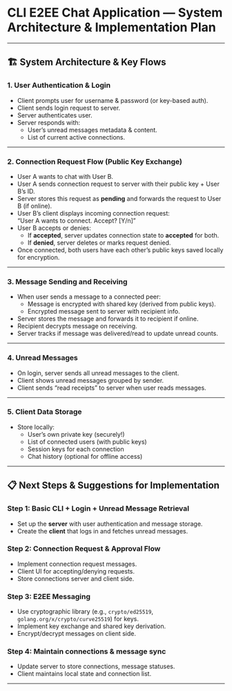 # CLI E2EE Chat Application — System Architecture & Implementation Plan

---

## 🏗️ System Architecture & Key Flows

### 1. User Authentication & Login
- Client prompts user for username & password (or key-based auth).
- Client sends login request to server.
- Server authenticates user.
- Server responds with:
  - User’s unread messages metadata & content.
  - List of current active connections.

---

### 2. Connection Request Flow (Public Key Exchange)
- User A wants to chat with User B.
- User A sends connection request to server with their public key + User B’s ID.
- Server stores this request as **pending** and forwards the request to User B (if online).
- User B’s client displays incoming connection request:  
  “User A wants to connect. Accept? [Y/n]”
- User B accepts or denies:
  - If **accepted**, server updates connection state to **accepted** for both.
  - If **denied**, server deletes or marks request denied.
- Once connected, both users have each other’s public keys saved locally for encryption.

---

### 3. Message Sending and Receiving
- When user sends a message to a connected peer:
  - Message is encrypted with shared key (derived from public keys).
  - Encrypted message sent to server with recipient info.
- Server stores the message and forwards it to recipient if online.
- Recipient decrypts message on receiving.
- Server tracks if message was delivered/read to update unread counts.

---

### 4. Unread Messages
- On login, server sends all unread messages to the client.
- Client shows unread messages grouped by sender.
- Client sends “read receipts” to server when user reads messages.

---

### 5. Client Data Storage
- Store locally:
  - User’s own private key (securely!)
  - List of connected users (with public keys)
  - Session keys for each connection
  - Chat history (optional for offline access)

---

## 📋 Next Steps & Suggestions for Implementation

### Step 1: Basic CLI + Login + Unread Message Retrieval
- Set up the **server** with user authentication and message storage.
- Create the **client** that logs in and fetches unread messages.

### Step 2: Connection Request & Approval Flow
- Implement connection request messages.
- Client UI for accepting/denying requests.
- Store connections server and client side.

### Step 3: E2EE Messaging
- Use cryptographic library (e.g., `crypto/ed25519`, `golang.org/x/crypto/curve25519`) for keys.
- Implement key exchange and shared key derivation.
- Encrypt/decrypt messages on client side.

### Step 4: Maintain connections & message sync
- Update server to store connections, message statuses.
- Client maintains local state and connection list.

---
